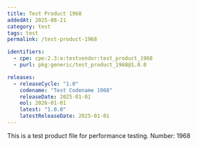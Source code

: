 ```yaml
---
title: Test Product 1968
addedAt: 2025-08-21
category: test
tags: test
permalink: /test-product-1968

identifiers:
  - cpe: cpe:2.3:a:testvendor:test_product_1968
  - purl: pkg:generic/test_product_1968@1.0.0

releases:
  - releaseCycle: "1.0"
    codename: "Test Codename 1968"
    releaseDate: 2025-01-01
    eol: 2026-01-01
    latest: "1.0.0"
    latestReleaseDate: 2025-01-01
---
```


This is a test product file for performance testing. Number: 1968
